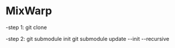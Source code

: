 # MixWarp

-step 1: git clone

-step 2:
    git submodule init
	git submodule update --init --recursive
